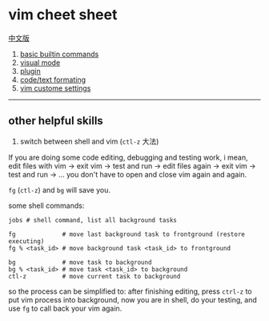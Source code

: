 vim cheet sheet
=================

[中文版](cn-zh/)

1. [basic builtin commands](builtin.md)
1. [visual mode](visual-mode.md)
1. [plugin](plugin.md)
1. [code/text formating](formating.md)
1. [vim custome settings](setting.md)

-------------------

## other helpful skills

1. switch between shell and vim (`ctl-z` 大法)

  If you are doing some code editing, debugging and testing work, i mean,
  edit files with vim -> exit vim -> test and run -> edit files again -> exit
  vim -> test and run -> ... you don't have to open and close vim again and again.

  `fg` (`ctl-z`) and `bg` will save you.

  some shell commands:
  ```shell
  jobs # shell command, list all background tasks

  fg             # move last background task to frontground (restore executing)
  fg % <task_id> # move background task <task_id> to frontground

  bg             # move task to background
  bg % <task_id> # move task <task_id> to background
  ctl-z          # move current task to background
  ```

  so the process can be simplified to: after finishing editing, press `ctrl-z`
  to put vim process into background, now you are in shell, do your testing,
  and use `fg` to call back your vim again.
